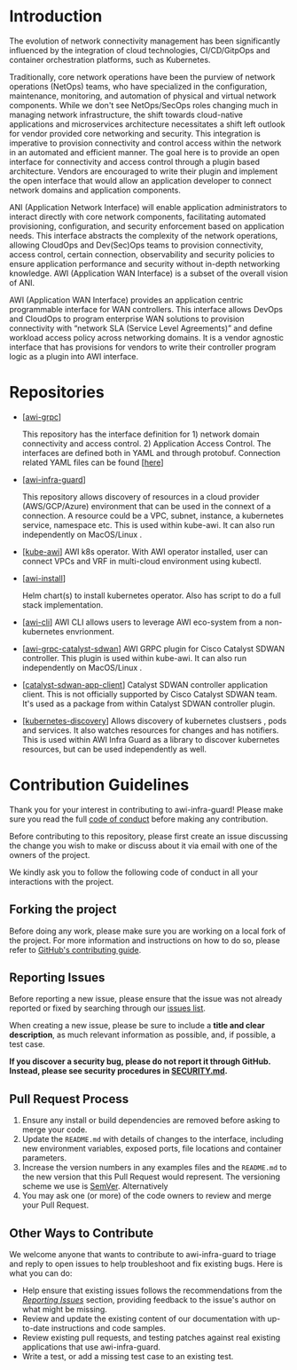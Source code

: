 # Introduction

The evolution of network connectivity management has been significantly influenced by the integration of cloud technologies, CI/CD/GitpOps and container orchestration platforms, such as Kubernetes.

Traditionally, core network operations have been the purview of network operations (NetOps) teams, who have specialized in the configuration, maintenance, monitoring, and automation of physical and virtual network components.
While we don't see NetOps/SecOps roles changing much in managing network infrastructure, the shift towards cloud-native applications and microservices architecture necessitates a shift left outlook for vendor provided core networking and security.
This integration is imperative to provision connectivity and control access within the network in an automated and efficient manner. The goal here is to provide an open interface for connectivity and access control through  a plugin based architecture. Vendors are encouraged to write their plugin and implement the open interface that would allow an application developer to connect network domains and application components.

ANI (Application Network Interface) will enable application administrators to interact directly with core network components, facilitating automated provisioning, configuration, and security enforcement based on application needs.
This interface abstracts the complexity of the network operations, allowing CloudOps and Dev(Sec)Ops teams to provision connectivity, access control, certain connection, observability and security policies to ensure application performance and security without in-depth networking knowledge. AWI (Application WAN Interface) is a subset of the overall vision of ANI.

AWI (Application WAN Interface) provides an application centric programmable interface for WAN controllers. This interface allows DevOps and CloudOps to program enterprise WAN solutions to provision connectivity with “network SLA (Service Level Agreements)” and define workload access policy across networking domains. It is a vendor agnostic interface that has provisions for vendors to write their controller program logic as a plugin into AWI interface.  

# Repositories


+ [[awi-grpc](https://github.com/app-net-interface/awi-grpc)] 

    This repository has the interface definition for 1) network domain connectivity and access control.  2) Application Access Control. The interfaces are defined both in YAML and through protobuf. Connection related YAML files can be found [[here](https://github.com/app-net-interface/awi-grpc/tree/main/yaml/connection-schema)]
+ [[awi-infra-guard](https://github.com/app-net-interface/awi-infra-guard)]

    This repository allows discovery of resources in a cloud provider (AWS/GCP/Azure) environment that can be used in the connext of a connection. A resource could be a VPC, subnet, instance, a kubernetes service, namespace etc. This is used within kube-awi. It can also run independently on MacOS/Linux . 

+ [[kube-awi](https://github.com/app-net-interface/kube-awi)]
    AWI k8s operator. With AWI operator installed, user can connect VPCs and VRF in multi-cloud environment using kubectl. 
+ [[awi-install](https://github.com/app-net-interface/awi-install)]

    Helm chart(s) to install kubernetes operator. Also has script to do a full stack implementation. 

+ [[awi-cli](https://github.com/app-net-interface/awi-cli)]
    AWI CLI allows users to leverage AWI eco-system from a non-kubernetes envrionment. 
+ [[awi-grpc-catalyst-sdwan](https://github.com/app-net-interface/awi-grpc-catalyst-sdwan)]
    AWI GRPC plugin for Cisco Catalyst SDWAN controller. This plugin is used within kube-awi. It can also run independently on MacOS/Linux . 

+ [[catalyst-sdwan-app-client](https://github.com/app-net-interface/catalyst-sdwan-app-client)]
    Catalyst SDWAN controller application client. This is not officially supported by Cisco Catalyst SDWAN team. It's used as a package from within Catalyst SDWAN controller plugin. 
+ [[kubernetes-discovery](https://github.com/app-net-interface/kubernetes-discovery)]
    Allows discovery of kubernetes clustsers , pods and services. It also watches resources for changes and has notifiers. This is used within AWI Infra Guard as a library to discover kubernetes resources, but can be used independently as well.

# Contribution Guidelines

Thank you for your interest in contributing to awi-infra-guard! Please
make sure you read the full [code of conduct](code-of-conduct.md) before making
any contribution.

Before contributing to this repository, please first create an issue discussing
the change you wish to make or discuss about it via email with one of the
owners of the project.

We kindly ask you to follow the following code of conduct in all your
interactions with the project.

## Forking the project

Before doing any work, please make sure you are working on a local fork of the
project. For more information and instructions on how to do so, please refer to
[GitHub's contributing guide](https://docs.github.com/en/get-started/exploring-projects-on-github/contributing-to-a-project).

## Reporting Issues

Before reporting a new issue, please ensure that the issue was not already
reported or fixed by searching through our
[issues list](https://github.com/app-net-interface/awi-infra-guard/issues).

When creating a new issue, please be sure to include a **title and clear
description**, as much relevant information as possible, and, if possible, a
test case.

**If you discover a security bug, please do not report it through GitHub.
Instead, please see security procedures in [SECURITY.md](SECURITY.md).**

## Pull Request Process

1. Ensure any install or build dependencies are removed before asking to merge
   your code.
2. Update the `README.md` with details of changes to the interface, including
   new environment variables, exposed ports, file locations and container
   parameters.
3. Increase the version numbers in any examples files and the `README.md` to the
   new version that this Pull Request would represent. The versioning scheme we
   use is [SemVer](http://semver.org/). Alternatively
4. You may ask one (or more) of the code owners to review and merge your Pull
   Request.

## Other Ways to Contribute

We welcome anyone that wants to contribute to awi-infra-guard to triage and
reply to open issues to help troubleshoot and fix existing bugs.
Here is what you can do:

- Help ensure that existing issues follows the recommendations from the
  _[Reporting Issues](#reporting-issues)_ section, providing feedback to the
  issue's author on what might be missing.
- Review and update the existing content of our documentation with up-to-date
  instructions and code samples.
- Review existing pull requests, and testing patches against real existing
  applications that use awi-infra-guard.
- Write a test, or add a missing test case to an existing test.
